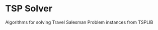 # TSP Solver 

Algorithms for solving Travel Salesman Problem instances from <a ref="http://comopt.ifi.uni-heidelberg.de/software/TSPLIB95/">TSPLIB</a>
